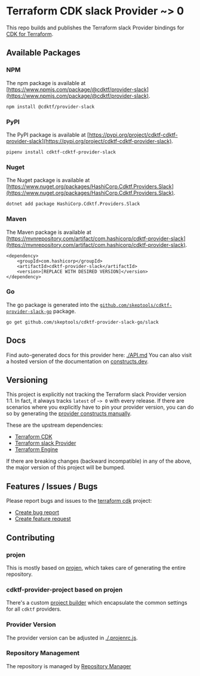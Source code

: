
# Terraform CDK slack Provider ~> 0

This repo builds and publishes the Terraform slack Provider bindings for [CDK for Terraform](https://cdk.tf).

## Available Packages

### NPM

The npm package is available at [https://www.npmjs.com/package/@cdktf/provider-slack](https://www.npmjs.com/package/@cdktf/provider-slack).

`npm install @cdktf/provider-slack`

### PyPI

The PyPI package is available at [https://pypi.org/project/cdktf-cdktf-provider-slack](https://pypi.org/project/cdktf-cdktf-provider-slack).

`pipenv install cdktf-cdktf-provider-slack`

### Nuget

The Nuget package is available at [https://www.nuget.org/packages/HashiCorp.Cdktf.Providers.Slack](https://www.nuget.org/packages/HashiCorp.Cdktf.Providers.Slack).

`dotnet add package HashiCorp.Cdktf.Providers.Slack`

### Maven

The Maven package is available at [https://mvnrepository.com/artifact/com.hashicorp/cdktf-provider-slack](https://mvnrepository.com/artifact/com.hashicorp/cdktf-provider-slack).

```
<dependency>
    <groupId>com.hashicorp</groupId>
    <artifactId>cdktf-provider-slack</artifactId>
    <version>[REPLACE WITH DESIRED VERSION]</version>
</dependency>
```


### Go

The go package is generated into the [`github.com/skeptools/cdktf-provider-slack-go`](https://github.com/skeptools/cdktf-provider-slack-go) package.

`go get github.com/skeptools/cdktf-provider-slack-go/slack`

## Docs

Find auto-generated docs for this provider here: [./API.md](./API.md)
You can also visit a hosted version of the documentation on [constructs.dev](https://constructs.dev/packages/@cdktf/provider-slack).

## Versioning

This project is explicitly not tracking the Terraform slack Provider version 1:1. In fact, it always tracks `latest` of `~> 0` with every release. If there are scenarios where you explicitly have to pin your provider version, you can do so by generating the [provider constructs manually](https://cdk.tf/imports).

These are the upstream dependencies:

- [Terraform CDK](https://cdk.tf)
- [Terraform slack Provider](https://github.com/terraform-providers/terraform-provider-slack)
- [Terraform Engine](https://terraform.io)

If there are breaking changes (backward incompatible) in any of the above, the major version of this project will be bumped.

## Features / Issues / Bugs

Please report bugs and issues to the [terraform cdk](https://cdk.tf) project:

- [Create bug report](https://cdk.tf/bug)
- [Create feature request](https://cdk.tf/feature)

## Contributing

### projen

This is mostly based on [projen](https://github.com/eladb/projen), which takes care of generating the entire repository.

### cdktf-provider-project based on projen

There's a custom [project builder](https://github.com/hashicorp/cdktf-provider-project) which encapsulate the common settings for all `cdktf` providers.

### Provider Version

The provider version can be adjusted in [./.projenrc.js](./.projenrc.js).

### Repository Management

The repository is managed by [Repository Manager](https://github.com/hashicorp/cdktf-repository-manager/)
